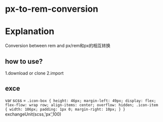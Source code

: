 # px-to-rem-conversion

# Explanation
  Conversion between rem and px/rem和px的相互转换

## how to use?

   1.download or clone
   2.import 

## exce
  var scss = `
  .icon-box {
      height: 46px;
      margin-left: 49px;
      display: flex;
      flex-flow: wrap row;
      align-items: center;
      overflow: hidden;
      .icon-item {
        width: 106px;
        padding: 1px 0;
        margin-right: 10px;
      }
  }
  `
  exchangeUnit(scss,'px',100)
  


